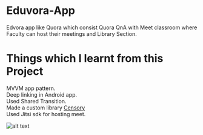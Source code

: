# Eduvora-App
Edvora app like Quora which consist Quora QnA with Meet classroom where Faculty can host their meetings and Library Section.
# Things which I learnt from this Project
MVVM app pattern.</br>
Deep linking in Android app.</br>
Used Shared Transition.</br>
Made a custom library <a href="https://github.com/KapilYadav-dev/Censory">Censory</a></br>
Used Jitsi sdk for hosting meet.</br>

![alt text](https://raw.githubusercontent.com/KapilYadav-dev/Edvora-App/main/image1.png)
